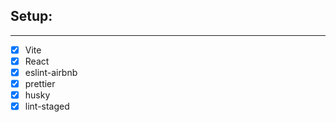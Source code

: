 ## Setup:
<hr>

- [x] Vite
- [x] React
- [x] eslint-airbnb
- [x] prettier
- [x] husky
- [x] lint-staged